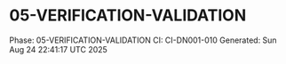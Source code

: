 # 05-VERIFICATION-VALIDATION
Phase: 05-VERIFICATION-VALIDATION
CI: CI-DN001-010
Generated: Sun Aug 24 22:41:17 UTC 2025
